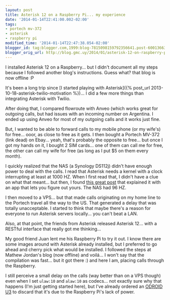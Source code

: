 ```yaml
---
layout: post
title: Asterisk 12 on a Raspberry Pi... my experience
date: '2014-01-14T22:41:00.002-02:00'
tags:
- portech mv-372
- asterisk
- raspberry pi
modified_time: '2014-01-14T22:47:38.054-02:00'
blogger_id: tag:blogger.com,1999:blog-7815098159792356641.post-6001366397685676523
blogger_orig_url: http://blog.gmc.uy/2014/01/asterisk-12-on-raspberry-pi-my.html
---
```

I installed Asterisk 12 on a Raspberry... but I didn't document all my steps because I followed another blog's instructions. Guess what? that blog is now offline :P

<!--more-->

It's been a long trip since [I started playing with Asterisk]({% post_url 2013-10-18-asterisk-twilio-motivation %})... I did a few more things than integrating Asterisk with Twilio.

After doing that, I compared flowroute with Anveo (which works great for outgoing calls, but had issues with an incoming number on Argentina. I ended up using Anveo for most of my outgoing calls and it works just fine.

But, I wanted to be able to forward calls to my mobile phone (or my wife's) for free... ooor, as close to free as it gets. I then bought a Portech MV-372 (link dead) on Ebay... yeah, that's probably the opposite to free... but once I got my hands on it, I bought 2 SIM cards... one of them can call me for free, the other can call my wife for free (as long as I put $5 on them every month).

I quickly realized that the NAS (a Synology DS112j) didn't have enough power to deal with the calls. I read that Asterisk needs a kernel with a clock interrupting at least at 1000 HZ. When I first read that, I didn't have a clue on what that meant... but then, I found [this great post](https://www.advenage.com/topics/linux-timer-interrupt-frequency) that explained it with an app that lets you figure out yours. The NAS had 96 HZ.

I then moved to a VPS... but that made calls originating on my home line to the Portech travel all the way to the US. That generated a delay that was totally unacceptable. I started to think that maybe there's a reason for everyone to run Asterisk servers locally... you can't beat a LAN.

Also, at that point, the friends from Asterisk released Asterisk 12... with a RESTful interface that really got me thinking...

My good friend Juan lent me his Raspberry Pi to try it out. I know there are some images around with Asterisk already installed, but I preferred to go ahead and cherry pick what would be installed. I followed the steps at Mathew Jordan's blog (now offline) and voilá... I won't say that the compilation was fast... but it got there :) and here I am, placing calls through the Raspberry.

I still perceive a small delay on the calls (way better than on a VPS though) even when I set `ulaw:10` and `alaw:10` as codecs... not exactly sure why that happens (I'm just getting started here), but I've already ordered an [ODROID U3](https://www.hardkernel.com/main/products/prdt_info.php?g_code=G138745696275) to discard that it's due to the Raspberry Pi's lack of power.
